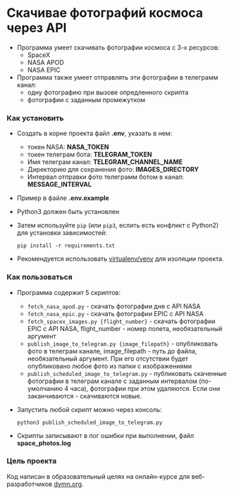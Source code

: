 # Скачивае фотографий космоса через API

- Программа умеет скачивать фотографии космоса с 3-х ресурсов:
  - SpaceX
  - NASA APOD
  - NASA EPIC
- Программа также умеет отправлять эти фотографии в телеграмм канал:
  - одну фотографию при вызове опредленного скрипта
  - фотографии с заданным промежутком

### Как установить

- Создать в корне проекта файл **.env**, указать в нем:
  - токен NASA: **NASA_TOKEN**
  - токен телеграм бота: **TELEGRAM_TOKEN**
  - Имя телеграм канал: **TELEGRAM_CHANNEL_NAME**
  - Директорию для сохранения фото: **IMAGES_DIRECTORY**
  - Интервал отправки фото телеграмм ботом в канал: **MESSAGE_INTERVAL**
- Пример в файле **.env.example**
- Python3 должен быть установлен
- Затем используйте `pip` (или `pip3`, еслить есть конфликт с Python2) для установки зависимостей: 
    ```
    pip install -r requirements.txt
    ```

- Рекомендуется использовать [virtualenv/venv](https://docs.python.org/3/library/venv.html) для изоляции проекта.


### Как пользоваться
- Программа содержит 5 скриптов:
  - ```fetch_nasa_apod.py``` - скачать фотографии дня с API NASA
  - ```fetch_nasa_epic.py``` - скачать фотографии EPIC c API NASA
  - ```fetch_spacex_images.py {flight_number}``` - скачать фотографии EPIC c API NASA, flight_number - номер полета, необязательный аргумент
  - ```publish_image_to_telegram.py {image_filepath}``` - опубликовать  фото в телеграм канале, image_filepath - путь до файла, необязательный аргумент. При его отсутствии будет опубликовано любое фото из папки с изображениями
  - ```publish_scheduled_image_to_telegram.py``` - публиковать скаченные фотографии в телеграм канале с заданным интервалом (по-умолчанию 4 часа), фотографии при этом удаляются. Если они заканчиваются - скачиваются новые.

- Запустить любой скрипт можно через консоль: 
    ``` 
    python3 publish_scheduled_image_to_telegram.py
    ```

- Скрипты записывают в лог ошибки при выполнении, файл **space_photos.log**

### Цель проекта

Код написан в образовательный целях на онлайн-курсе для веб-разработчиков [dvmn.org](https://dvmn.org/).

